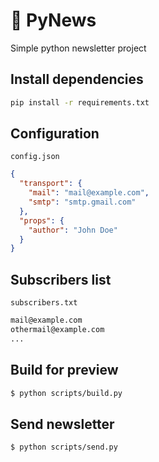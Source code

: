 # 📰 PyNews

Simple python newsletter project

## Install dependencies

```bash
pip install -r requirements.txt
```

## Configuration

`config.json`

```json
{
  "transport": {
    "mail": "mail@example.com",
    "smtp": "smtp.gmail.com"
  },
  "props": {
    "author": "John Doe"
  }
}
```

## Subscribers list

`subscribers.txt`

```txt
mail@example.com
othermail@example.com
...
```

## Build for preview

```bash
$ python scripts/build.py
```


## Send newsletter

```bash
$ python scripts/send.py
```
